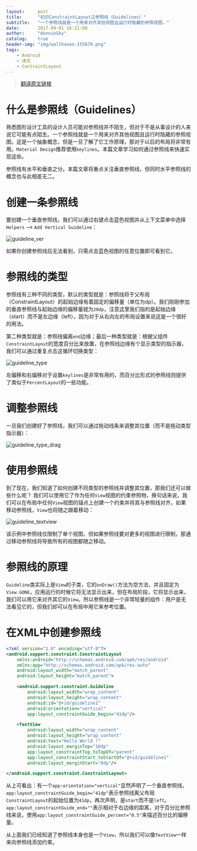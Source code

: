 ```yaml
---
layout:     post
title:		"初识ConstraintLayout之参照线（Guidelines）"
subtitle:   "一个参照线就是一个用来对齐其他视图且运行时隐藏的参照视图。"
date:       2017-09-01 16:21:00
author:     "donnieSky"
catalog:	true
header-img: "img/wallhaven-155879.png"
tags:
    - Android
    - 译文
    - ContraintLayout
---
```


> [翻译原文链接](https://constraintlayout.github.io/basics/guidelines.html)

# 什么是参照线（Guidelines）

熟悉图形设计工具的设计人员可能对参照线并不陌生，但对于不是从事设计的人来说它可能有点陌生。一个参照线就是一个用来对齐其他视图且运行时隐藏的参照视图。这是一个抽象概念，但是一旦了解了它工作原理，那对于以后的布局将非常有用。`Material Design`推荐使用`keylines`。本篇文章学习如何通过参照线来快速实现这些。

参照线有水平和垂直之分。本篇文章将重点关注垂直参照线，但同时水平参照线的概念也与此相差无二。

# 创建一条参照线

要创建一个垂直参照线，我们可以通过右键点击蓝色视图并从上下文菜单中选择`Helpers` --> `Add Vertical Guideline`：

![guideline_ver](https://user-images.githubusercontent.com/8588940/29957304-56d6b47c-8f1f-11e7-9597-0182ae7f9c04.gif)

如果你创建参照线后无法看到，只需点击蓝色视图的任意位置即可看到它。

# 参照线的类型

参照线有三种不同的类型，默认的类型就是：参照线将于父布局（ConstraintLayout）的起始边缘有着固定的偏移量（单位为dp）。我们刚刚参加的垂直参照线与起始边缘的偏移量就为`20dp`，注意这里我们指的是起始边缘（start）而不是左边缘（left），因为对于从右向左的布局设置来说这是一个很好的用法。

第二种类型就是：参照线偏离`end`边缘；最后一种类型就是：根据父组件`ConstraintLayout`的宽度百分比来放置，在参照线边缘有个显示类型的指示器，我们可以通过重复点击这循环切换类型：

![guideline_type](https://user-images.githubusercontent.com/8588940/29957783-d2e0eb08-8f21-11e7-841c-622569e079b4.gif)

左偏移和右偏移对于设置`keylines`是非常有用的，而百分比形式的参照线则提供了类似于`PercentLayout`的一些功能。

# 调整参照线

一旦我们创建好了参照线，我们可以通过拖动线条来调整其位置（而不是拖动类型指示器）：

![guideline_type_drag](https://user-images.githubusercontent.com/8588940/29957979-ffd57a4c-8f22-11e7-9c53-e0aec7cd9bb9.gif)

# 使用参照线

到了现在，我们知道了如何创建不同类型的参照线并调整其位置，那我们还可以做些什么呢？
我们可以使用它了作为任何`View`视图的约束参照物，换句话来说，我们可以在布局中任何`View`视图的锚点上创建一个约束并将其与参照线对齐，如果移动参照线，`View`也将随之跟着移动：

![guideline_textview](https://user-images.githubusercontent.com/8588940/29958234-434e0248-8f24-11e7-9833-c9466809e5e8.gif)

该示例中参照线仅限制了单个视图，但如果参照线要对更多的视图进行限制，那通过移动参照线将导致所有的视图都随之移动。

# 参照线的原理

`Guideline`类实际上是`View`的子类，它的`onDraw()`方法为空方法，并且固定为`View.GONE`，应用运行的时候它将无法显示出来，但在布局阶段，它将显示出来，我们可以用它来对齐其它的`View`。所以参照线是一个非常轻量的组件：用户是无法看见它的，但我们却可以在布局中用它来参考位置。

# 在XML中创建参照线

```xml
<?xml version="1.0" encoding="utf-8"?>
<android.support.constraint.ConstraintLayout
    xmlns:android="http://schemas.android.com/apk/res/android"
    xmlns:app="http://schemas.android.com/apk/res-auto"
    android:layout_width="match_parent"
    android:layout_height="match_parent">

    <android.support.constraint.Guideline
        android:layout_width="wrap_content"
        android:layout_height="wrap_content"
        android:id="@+id/guideline1"
        android:orientation="vertical"
        app:layout_constraintGuide_begin="41dp"/>

    <TextView
        android:layout_width="wrap_content"
        android:layout_height="wrap_content"
        android:text="Hello World !"
        android:layout_marginTop="16dp"
        app:layout_constraintTop_toTopOf="parent"
        app:layout_constraintStart_toStartOf="@+id/guideline1"
        android:layout_marginStart="8dp"/>

</android.support.constraint.ConstraintLayout>
```

从上可看出：有一个`app:orientation="vertical"`显然声明了一个垂直参照线，`app:layout_constraintGuide_begin="41dp"`表示参照线离父布局`ConstraintLayout`的起始位置为`41dp`，再次声明，是`start`而不是`left`。`app:layout_constraintGuide_end=""`表示相对于右边缘的距离，对于百分比参照线来说，使用`app:layout_constraintGuide_percent="0.5"`来描述百分比的偏移量。

从上面我们已经知道了参照线本身也是一个`View`，所以我们可以像`TextView`一样来向参照线添加约束。



